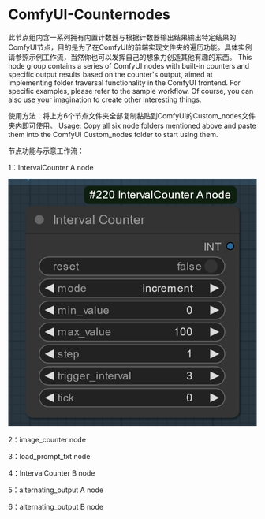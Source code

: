 # ComfyUI-Counternodes
此节点组内含一系列拥有内置计数器与根据计数器输出结果输出特定结果的ComfyUI节点，目的是为了在ComfyUI的前端实现文件夹的遍历功能。具体实例请参照示例工作流，当然你也可以发挥自己的想象力创造其他有趣的东西。
This node group contains a series of ComfyUI nodes with built-in counters and specific output results based on the counter's output, aimed at implementing folder traversal functionality in the ComfyUI frontend. For specific examples, please refer to the sample workflow. Of course, you can also use your imagination to create other interesting things.

使用方法：将上方6个节点文件夹全部复制黏贴到ComfyUI的Custom_nodes文件夹内即可使用。
Usage: Copy all six node folders mentioned above and paste them into the ComfyUI Custom_nodes folder to start using them.

节点功能与示意工作流：

1：IntervalCounter A node

![IntervalCounter A node](image/IntervalCounterA.png)

2：image_counter node

3：load_prompt_txt node

4：IntervalCounter B node

5：alternating_output A node

6：alternating_output B node



